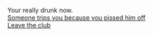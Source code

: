 Your really drunk now.  
[Someone trips you because you pissed him off](get-tripped.md)  
[Leave the club](hit-by-car.md)  